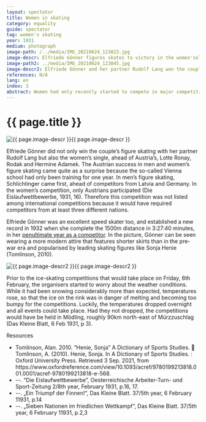 ```yaml
---
layout: spectator
title: Women in skating
category: equality
guide: spectator
tag: women's skating
year: 1931
medium: photograph
image-path: /../media/IMG_20210624_123823.jpg
image-descr: Elfriede Gönner figures skates to victory in the women'solo competition.
image-path2: ../media/IMG_20210624_123845.jpg
image-descr2: Elfriede Gönner and her partner Rudolf Lang won the couple competition on Saturday, 7th February 1931.
references: N/A
lang: en
index: 3
abstract: Women had only recently started to compete in major competitions. At the Olympics in Mürzzuschlag, women competeted in nordic skiing and figure skating.
---
```

<body>
    <div class="infotext">
        <h1  id="title">{{ page.title }}</h1>
        <div class="grid-item" id="exhibit-image"><img src="../media/IMG_20210624_123823.jpg" class="img-fluid" alt="{{ page.image-descr }}">{{ page.image-descr }}</div>
        <p>Elfriede Gönner did not only win the couple’s figure skating with her partner Rudolf Lang but also the women’s single, ahead of Austria’s, Lotte Ronay, Rodak and Hermine Adamek. The Austrian success in men and women’s figure skating came quite as a surprise because the so-called Vienna school had only been training for one year. In men’s figure skating, Schlichtinger came first, ahead of competitors from Latvia and Germany. In the women’s competition, only Austrians participated (Die Eislaufwettbewerbe, 1931, 16). Therefore this competition was not listed among international competitions because it would have required competitors from at least three different nations.<p>
        <p>Elfriede Gönner was an excellent speed skater too, and established a new record in 1932 when she complete the 1500m distance in 3:27:40 minutes, in her <a href="https://www.speedskatingnews.info/skater/elfriede-goenner">penultimate year as a competitor</a>. In the picture, Gönner can be seen wearing a more modern attire that features shorter skirts than in the pre-war era and popularised by leading skating figures like Sonja Henie (Tomlinson, 2010).</p>
        <div class="grid-item" id="exhibit-image"><img src="../media/IMG_20210624_123845.jpg" class="img-fluid" alt="{{ page.image-descr2 }}">{{ page.image-descr2 }}</div>
        <p>Prior to the ice-skating competitions that would take place on Friday, 6th February, the organisers started to worry about the weather conditions. While it had been snowing considerably more than expected, temperatures rose, so that the ice on the rink was in danger of melting and becoming too bumpy for the competitions. Luckily, the temperatures dropped overnight and all events could take place. Had they not dropped, the competitions would have be held in Mödling, roughly 90km north-east of Mürzzuschlag (Das Kleine Blatt, 6 Feb 1931, p 3).</p>
        <div class="grid-item" class="resources">
            <div class="resource-title">Resources</div>
                <ul>
                    <li>Tomlinson, Alan. 2010. “Henie, Sonja” A Dictionary of Sports Studies.  Tomlinson, A. (2010). Henie, Sonja. In A Dictionary of Sports Studies. : Oxford University Press. Retrieved 3 Sep. 2021, from https://www.oxfordreference.com/view/10.1093/acref/9780199213818.001.0001/acref-9780199213818-e-568.</li>
                    <li>--. “Die Eislaufwettbewerbe”, Oesterreichische Arbeiter-Turn- und Sport-Zeitung 2/8th year, February 1931, p.16, 17.</li>
                    <li>--. „Ein Triumpf der Finnen!“, Das Kleine Blatt. 37/5th year, 6 February 11931, p.14</li>
                    <li>--. „Sieben Nationen im friedlichen Wettkampf“, Das Kleine Blatt. 37/5th year, 6 February 11931, p.2,3</li>
                </ul>
        </div>